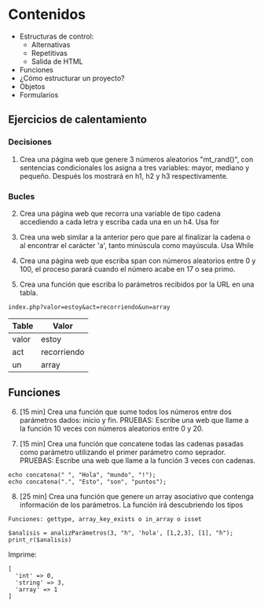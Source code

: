 # Contenidos

- Estructuras de control:
  - Alternativas
  - Repetitivas
  - Salida de HTML
- Funciones
- ¿Cómo estructurar un proyecto?
- Objetos
- Formularios

## Ejercicios de calentamiento

### Decisiones

01. Crea una página web que genere 3 números aleatorios "mt_rand()", con sentencias
condicionales los asigna a tres variables: mayor, mediano y pequeño. Después
los mostrará en h1, h2 y h3 respectivamente.

### Bucles

02. Crea una página web que recorra una variable de tipo cadena accediendo a cada letra y escriba cada una en un h4. Usa for

03. Crea una web similar a la anterior pero que pare al finalizar la cadena o al encontrar el carácter 'a', tanto minúscula como mayúscula. Usa While

04. Crea una página web que escriba span con números aleatorios entre 0 y 100, el proceso parará cuando el número acabe en 17 o sea primo.

05. Crea una función que escriba lo parámetros recibidos por la URL en una tabla.

```index.php?valor=estoy&act=recorriendo&un=array```

| Table | Valor |
|-------|-------|
| valor | estoy |
|  act  | recorriendo      |
|   un  | array |

## Funciones

06. [15 min]
Crea una función que sume todos los números entre dos parámetros dados: inicio y fin.
PRUEBAS:
Escribe una web que llame a la función 10 veces con números aleatorios entre
0 y 20.


07. [15 min]
Crea una función que concatene todas las cadenas pasadas como parámetro utilizando el primer parámetro como seprador.
PRUEBAS:
Escribe una web que llame a la función 3 veces con cadenas.

```
echo concatena(" ", "Hola", "mundo", "!");
echo concatena(".", "Esto", "son", "puntos");
```

08. [25 min]
Crea una función que genere un array asociativo que contenga información de los parámetros.
La función irá descubriendo los tipos 

```
Funciones: gettype, array_key_exists o in_array o isset
```

```
$analisis = analizParámetros(3, "h", 'hola', [1,2,3], [1], "h");
print_r($analisis)
```

Imprime:
```
[
  'int' => 0,
  'string' => 3,
  'array' => 1
]
```
